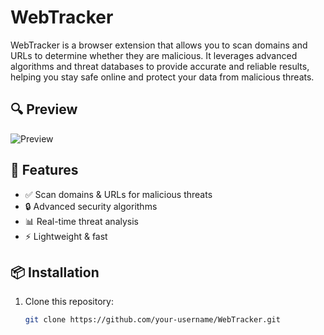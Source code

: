  # WebTracker

WebTracker is a browser extension that allows you to scan domains and URLs to determine whether they are malicious. It leverages advanced algorithms and threat databases to provide accurate and reliable results, helping you stay safe online and protect your data from malicious threats.

## 🔍 Preview
![Preview](https://imgur.com/iUicAAm.png)

## 🚀 Features
- ✅ Scan domains & URLs for malicious threats  
- 🔒 Advanced security algorithms  
- 📊 Real-time threat analysis  
- ⚡ Lightweight & fast  

## 📦 Installation
1. Clone this repository:
   ```bash
   git clone https://github.com/your-username/WebTracker.git
